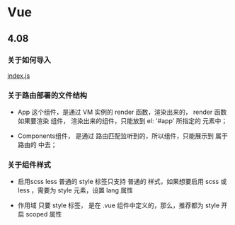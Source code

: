 # Vue

## 4.08

### 关于如何导入 

[index.js](src/index.js)

### 关于路由部署的文件结构

- App 这个组件，是通过 VM 实例的 render 函数，渲染出来的， render 函数如果要渲染 组件， 渲染出来的组件，只能放到 el: '#app' 所指定的 元素中；
  
- Components组件， 是通过 路由匹配监听到的，所以组件，只能展示到 属于 路由的 <router-view></router-view> 中去；

### 关于组件样式

 - 启用scss less
  普通的 style 标签只支持 普通的 样式，如果想要启用 scss 或 less ，需要为 style 元素，设置 lang 属性


- 作用域
  只要 style 标签， 是在 .vue 组件中定义的，那么，推荐都为 style 开启 scoped 属性